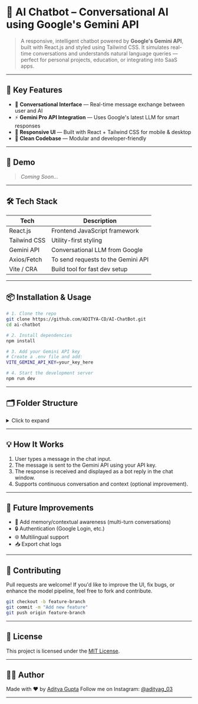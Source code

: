 # 🤖 AI Chatbot – Conversational AI using Google's Gemini API


> A responsive, intelligent chatbot powered by **Google's Gemini API**, built with React.js and styled using Tailwind CSS. It simulates real-time conversations and understands natural language queries — perfect for personal projects, education, or integrating into SaaS apps.

---

## 🧠 Key Features

* 💬 **Conversational Interface** — Real-time message exchange between user and AI
* ⚡️ **Gemini Pro API Integration** — Uses Google's latest LLM for smart responses
* 📱 **Responsive UI** — Built with React + Tailwind CSS for mobile & desktop
* 🧼 **Clean Codebase** — Modular and developer-friendly

---

## 🚀 Demo

> *Coming Soon...*

---

## 🛠️ Tech Stack

| Tech         | Description                        |
| ------------ | ---------------------------------- |
| React.js     | Frontend JavaScript framework      |
| Tailwind CSS | Utility-first styling              |
| Gemini API   | Conversational LLM from Google     |
| Axios/Fetch  | To send requests to the Gemini API |
| Vite / CRA   | Build tool for fast dev setup      |

---

## 📦 Installation & Usage

```bash
# 1. Clone the repo
git clone https://github.com/ADITYA-CD/AI-ChatBot.git
cd ai-chatbot

# 2. Install dependencies
npm install

# 3. Add your Gemini API key
# Create a .env file and add:
VITE_GEMINI_API_KEY=your_key_here

# 4. Start the development server
npm run dev
```

---

## 🗂️ Folder Structure

<details>
<summary>Click to expand</summary>

```
ai-chatbot/
├── public/
│   └── index.html
├── src/
│   ├── components/
│   │   ├── ChatWindow.jsx
│   │   └── MessageBubble.jsx
│   ├── App.jsx
│   ├── main.jsx
│   ├── api/
│   │   └── gemini.js     # API request handler
│   └── styles/
├── .env
├── tailwind.config.js
└── README.md
```

</details>

---

## 💡 How It Works

1. User types a message in the chat input.
2. The message is sent to the Gemini API using your API key.
3. The response is received and displayed as a bot reply in the chat window.
4. Supports continuous conversation and context (optional improvement).

---

## 🚧 Future Improvements

* 🧠 Add memory/contextual awareness (multi-turn conversations)
* 🔒 Authentication (Google Login, etc.)
* 🌐 Multilingual support
* 📥 Export chat logs

---

## 🤝 Contributing

Pull requests are welcome!
If you'd like to improve the UI, fix bugs, or enhance the model pipeline, feel free to fork and contribute.

```bash
git checkout -b feature-branch
git commit -m "Add new feature"
git push origin feature-branch
```

---

## 📄 License

This project is licensed under the [MIT License](LICENSE).

---

## 🙋‍♂️ Author

Made with ❤️ by [Aditya Gupta](https://github.com/ADITYA-CD)
Follow me on Instagram: [@adityag\_03](https://instagram.com/adityag_03)

---

